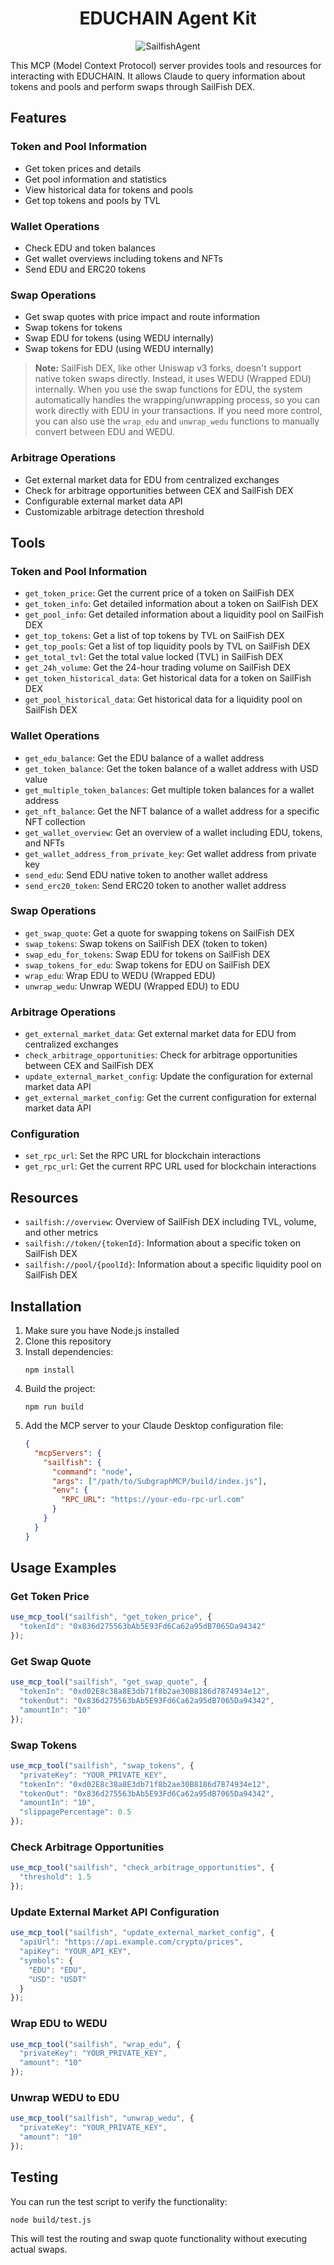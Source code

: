 <div align="center">
   
# EDUCHAIN Agent Kit

![SailfishAgent](https://github.com/user-attachments/assets/32a0f51a-fb86-4841-b120-b581d9db6fbf)
</div>

This MCP (Model Context Protocol) server provides tools and resources for interacting with EDUCHAIN. It allows Claude to query information about tokens and pools and perform swaps through SailFish DEX.

## Features

### Token and Pool Information
- Get token prices and details
- Get pool information and statistics
- View historical data for tokens and pools
- Get top tokens and pools by TVL

### Wallet Operations
- Check EDU and token balances
- Get wallet overviews including tokens and NFTs
- Send EDU and ERC20 tokens

### Swap Operations
- Get swap quotes with price impact and route information
- Swap tokens for tokens
- Swap EDU for tokens (using WEDU internally)
- Swap tokens for EDU (using WEDU internally)

> **Note:** SailFish DEX, like other Uniswap v3 forks, doesn't support native token swaps directly. Instead, it uses WEDU (Wrapped EDU) internally. When you use the swap functions for EDU, the system automatically handles the wrapping/unwrapping process, so you can work directly with EDU in your transactions. If you need more control, you can also use the `wrap_edu` and `unwrap_wedu` functions to manually convert between EDU and WEDU.

### Arbitrage Operations
- Get external market data for EDU from centralized exchanges
- Check for arbitrage opportunities between CEX and SailFish DEX
- Configurable external market data API
- Customizable arbitrage detection threshold

## Tools

### Token and Pool Information

- `get_token_price`: Get the current price of a token on SailFish DEX
- `get_token_info`: Get detailed information about a token on SailFish DEX
- `get_pool_info`: Get detailed information about a liquidity pool on SailFish DEX
- `get_top_tokens`: Get a list of top tokens by TVL on SailFish DEX
- `get_top_pools`: Get a list of top liquidity pools by TVL on SailFish DEX
- `get_total_tvl`: Get the total value locked (TVL) in SailFish DEX
- `get_24h_volume`: Get the 24-hour trading volume on SailFish DEX
- `get_token_historical_data`: Get historical data for a token on SailFish DEX
- `get_pool_historical_data`: Get historical data for a liquidity pool on SailFish DEX

### Wallet Operations

- `get_edu_balance`: Get the EDU balance of a wallet address
- `get_token_balance`: Get the token balance of a wallet address with USD value
- `get_multiple_token_balances`: Get multiple token balances for a wallet address
- `get_nft_balance`: Get the NFT balance of a wallet address for a specific NFT collection
- `get_wallet_overview`: Get an overview of a wallet including EDU, tokens, and NFTs
- `get_wallet_address_from_private_key`: Get wallet address from private key
- `send_edu`: Send EDU native token to another wallet address
- `send_erc20_token`: Send ERC20 token to another wallet address

### Swap Operations

- `get_swap_quote`: Get a quote for swapping tokens on SailFish DEX
- `swap_tokens`: Swap tokens on SailFish DEX (token to token)
- `swap_edu_for_tokens`: Swap EDU for tokens on SailFish DEX
- `swap_tokens_for_edu`: Swap tokens for EDU on SailFish DEX
- `wrap_edu`: Wrap EDU to WEDU (Wrapped EDU)
- `unwrap_wedu`: Unwrap WEDU (Wrapped EDU) to EDU

### Arbitrage Operations

- `get_external_market_data`: Get external market data for EDU from centralized exchanges
- `check_arbitrage_opportunities`: Check for arbitrage opportunities between CEX and SailFish DEX
- `update_external_market_config`: Update the configuration for external market data API
- `get_external_market_config`: Get the current configuration for external market data API

### Configuration

- `set_rpc_url`: Set the RPC URL for blockchain interactions
- `get_rpc_url`: Get the current RPC URL used for blockchain interactions

## Resources

- `sailfish://overview`: Overview of SailFish DEX including TVL, volume, and other metrics
- `sailfish://token/{tokenId}`: Information about a specific token on SailFish DEX
- `sailfish://pool/{poolId}`: Information about a specific liquidity pool on SailFish DEX

## Installation

1. Make sure you have Node.js installed
2. Clone this repository
3. Install dependencies:
   ```
   npm install
   ```
4. Build the project:
   ```
   npm run build
   ```
5. Add the MCP server to your Claude Desktop configuration file:
   ```json
   {
     "mcpServers": {
       "sailfish": {
         "command": "node",
         "args": ["/path/to/SubgraphMCP/build/index.js"],
         "env": {
           "RPC_URL": "https://your-edu-rpc-url.com"
         }
       }
     }
   }
   ```

## Usage Examples

### Get Token Price
```javascript
use_mcp_tool("sailfish", "get_token_price", {
  "tokenId": "0x836d275563bAb5E93Fd6Ca62a95dB7065Da94342"
});
```

### Get Swap Quote
```javascript
use_mcp_tool("sailfish", "get_swap_quote", {
  "tokenIn": "0xd02E8c38a8E3db71f8b2ae30B8186d7874934e12",
  "tokenOut": "0x836d275563bAb5E93Fd6Ca62a95dB7065Da94342",
  "amountIn": "10"
});
```

### Swap Tokens
```javascript
use_mcp_tool("sailfish", "swap_tokens", {
  "privateKey": "YOUR_PRIVATE_KEY",
  "tokenIn": "0xd02E8c38a8E3db71f8b2ae30B8186d7874934e12",
  "tokenOut": "0x836d275563bAb5E93Fd6Ca62a95dB7065Da94342",
  "amountIn": "10",
  "slippagePercentage": 0.5
});
```

### Check Arbitrage Opportunities
```javascript
use_mcp_tool("sailfish", "check_arbitrage_opportunities", {
  "threshold": 1.5
});
```

### Update External Market API Configuration
```javascript
use_mcp_tool("sailfish", "update_external_market_config", {
  "apiUrl": "https://api.example.com/crypto/prices",
  "apiKey": "YOUR_API_KEY",
  "symbols": {
    "EDU": "EDU",
    "USD": "USDT"
  }
});
```

### Wrap EDU to WEDU
```javascript
use_mcp_tool("sailfish", "wrap_edu", {
  "privateKey": "YOUR_PRIVATE_KEY",
  "amount": "10"
});
```

### Unwrap WEDU to EDU
```javascript
use_mcp_tool("sailfish", "unwrap_wedu", {
  "privateKey": "YOUR_PRIVATE_KEY",
  "amount": "10"
});
```

## Testing

You can run the test script to verify the functionality:

```
node build/test.js
```

This will test the routing and swap quote functionality without executing actual swaps.
